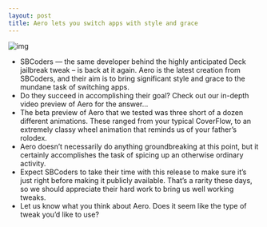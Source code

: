 ```yaml
---
layout: post
title: Aero lets you switch apps with style and grace
---
```

![img](http://media.idownloadblog.com/wp-content/uploads/2012/03/Aero-Screenshot.jpg)
* SBCoders — the same developer behind the highly anticipated Deck jailbreak tweak – is back at it again. Aero is the latest creation from SBCoders, and their aim is to bring significant style and grace to the mundane task of switching apps.
* Do they succeed in accomplishing their goal? Check out our in-depth video preview of Aero for the answer…
* The beta preview of Aero that we tested was three short of a dozen different animations. These ranged from your typical CoverFlow, to an extremely classy wheel animation that reminds us of your father’s rolodex.
* Aero doesn’t necessarily do anything groundbreaking at this point, but it certainly accomplishes the task of spicing up an otherwise ordinary activity.
* Expect SBCoders to take their time with this release to make sure it’s just right before making it publicly available. That’s a rarity these days, so we should appreciate their hard work to bring us well working tweaks.
* Let us know what you think about Aero. Does it seem like the type of tweak you’d like to use?

